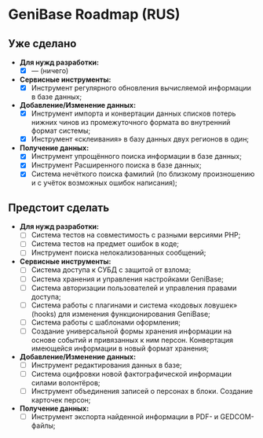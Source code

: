 GeniBase Roadmap (RUS)
======================

Уже сделано
-----------

* **Для нужд разработки:**
	* [x] — (ничего)
* **Сервисные инструменты:**
	* [x] Инструмент регулярного обновления вычисляемой информации в базе данных;
* **Добавление/Изменение данных:**
	* [x] Инструмент импорта и конвертации данных списков потерь нижних чинов из промежуточного формата во внутренний формат системы;
	* [x] Инструмент «склеивания» в базу данных двух регионов в один;
* **Получение данных:**
	* [x] Инструмент упрощённого поиска информации в базе данных;
	* [x] Инструмент Расширенного поиска в базе данных;
	* [x] Система нечёткого поиска фамилий (по близкому произношению и с учёток возможных ошибок написания);

Предстоит сделать
-----------------

* **Для нужд разработки:**
	* [ ] Система тестов на совместимость с разными версиями PHP;
	* [ ] Система тестов на предмет ошибок в коде;
	* [ ] Инструмент поиска нелокализованных сообщений;
* **Сервисные инструменты:**
	* [ ] Система доступа к СУБД с защитой от взлома;
	* [ ] Система хранения и управления настройками GeniBase;
	* [ ] Система авторизации пользователей и управления правами доступа;
	* [ ] Система работы с плагинами и система «кодовых ловушек» (hooks) для изменения функционирования GeniBase;
	* [ ] Система работы с шаблонами оформления;
	* [ ] Создание универсальной формы хранения информации на основе событий и привязанных к ним персон. Конвертация имеющейся информации в новый формат хранения;
* **Добавление/Изменение данных:**
	* [ ] Инструмент редактирования данных в базе;
	* [ ] Система оцифровки новой фактографической информации силами волонтёров;
	* [ ] Инструмент объединения записей о персонах в блоки. Создание карточек персон;
* **Получение данных:**
	* [ ] Инструмент экспорта найденной информации в PDF- и GEDCOM-файлы;
